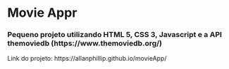 <h1>Movie Appr</h1>

<h3>Pequeno projeto utilizando HTML 5, CSS 3, Javascript e a API themoviedb (https://www.themoviedb.org/) </h3>

<p>Link do projeto: https://allanphillip.github.io/movieApp/</p>